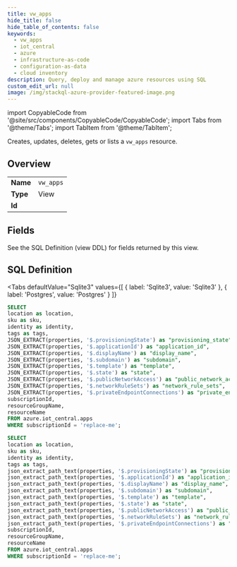 ```yaml
--- 
title: vw_apps
hide_title: false
hide_table_of_contents: false
keywords:
  - vw_apps
  - iot_central
  - azure
  - infrastructure-as-code
  - configuration-as-data
  - cloud inventory
description: Query, deploy and manage azure resources using SQL
custom_edit_url: null
image: /img/stackql-azure-provider-featured-image.png
---
```


import CopyableCode from '@site/src/components/CopyableCode/CopyableCode';
import Tabs from '@theme/Tabs';
import TabItem from '@theme/TabItem';

Creates, updates, deletes, gets or lists a <code>vw_apps</code> resource.

## Overview
<table><tbody>
<tr><td><b>Name</b></td><td><code>vw_apps</code></td></tr>
<tr><td><b>Type</b></td><td>View</td></tr>
<tr><td><b>Id</b></td><td><CopyableCode code="azure.iot_central.vw_apps" /></td></tr>
</tbody></table>

## Fields

See the SQL Definition (view DDL) for fields returned by this view.

## SQL Definition

<Tabs
defaultValue="Sqlite3"
values={[
{ label: 'Sqlite3', value: 'Sqlite3' },
{ label: 'Postgres', value: 'Postgres' }
]}
>
<TabItem value="Sqlite3">

```sql
SELECT
location as location,
sku as sku,
identity as identity,
tags as tags,
JSON_EXTRACT(properties, '$.provisioningState') as "provisioning_state",
JSON_EXTRACT(properties, '$.applicationId') as "application_id",
JSON_EXTRACT(properties, '$.displayName') as "display_name",
JSON_EXTRACT(properties, '$.subdomain') as "subdomain",
JSON_EXTRACT(properties, '$.template') as "template",
JSON_EXTRACT(properties, '$.state') as "state",
JSON_EXTRACT(properties, '$.publicNetworkAccess') as "public_network_access",
JSON_EXTRACT(properties, '$.networkRuleSets') as "network_rule_sets",
JSON_EXTRACT(properties, '$.privateEndpointConnections') as "private_endpoint_connections",
subscriptionId,
resourceGroupName,
resourceName
FROM azure.iot_central.apps
WHERE subscriptionId = 'replace-me';
```

</TabItem>
<TabItem value="Postgres">

```sql
SELECT
location as location,
sku as sku,
identity as identity,
tags as tags,
json_extract_path_text(properties, '$.provisioningState') as "provisioning_state",
json_extract_path_text(properties, '$.applicationId') as "application_id",
json_extract_path_text(properties, '$.displayName') as "display_name",
json_extract_path_text(properties, '$.subdomain') as "subdomain",
json_extract_path_text(properties, '$.template') as "template",
json_extract_path_text(properties, '$.state') as "state",
json_extract_path_text(properties, '$.publicNetworkAccess') as "public_network_access",
json_extract_path_text(properties, '$.networkRuleSets') as "network_rule_sets",
json_extract_path_text(properties, '$.privateEndpointConnections') as "private_endpoint_connections",
subscriptionId,
resourceGroupName,
resourceName
FROM azure.iot_central.apps
WHERE subscriptionId = 'replace-me';
```

</TabItem>
</Tabs>
